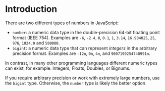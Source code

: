 # Introduction

There are two different types of numbers in JavaScript:

- `number`: a numeric data type in the double-precision 64-bit floating point format (IEEE 754).
  Examples are `-6`, `-2.4`, `0`, `0.1`, `1`, `3.14`, `16.984025`, `25`, `976`, `1024.0` and `500000`.
- `bigint`: a numeric data type that can represent _integers_ in the arbitrary precision format.
  Examples are `-12n`, `0n`, `4n`, and `9007199254740991n`.

In contrast, in many other programming languages different numeric types can exist, for example: Integers, Floats, Doubles, or Bignums.

If you require arbitrary precision or work with extremely large numbers, use the `bigint` type.
Otherwise, the `number` type is likely the better option.
